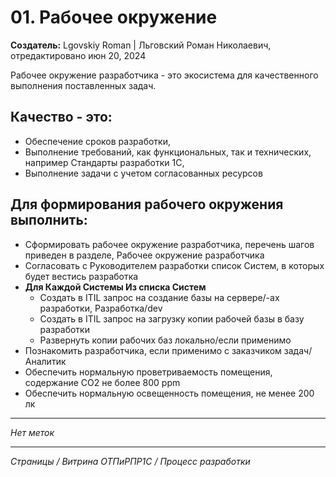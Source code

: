 # 01. Рабочее окружение

**Создатель:** Lgovskiy Roman | Льговский Роман Николаевич, отредактировано июн 20, 2024

Рабочее окружение разработчика - это экосистема для качественного выполнения поставленных задач.

## Качество - это:

- Обеспечение сроков разработки,
- Выполнение требований, как функциональных, так и технических, например Стандарты разработки 1С,
- Выполнение задачи с учетом согласованных ресурсов

## Для формирования рабочего окружения выполнить:

- Сформировать рабочее окружение разработчика, перечень шагов приведен в разделе, Рабочее окружение разработчика
- Согласовать с Руководителем разработки список Систем, в которых будет вестись разработка
- **Для Каждой Системы Из списка Систем**
  - Создать в ITIL запрос на создание базы на сервере/-ах разработки, Разработка/dev
  - Создать в ITIL запрос на загрузку копии рабочей базы в базу разработки
  - Развернуть копии рабочих баз локально/если применимо
- Познакомить разработчика, если применимо с заказчиком задач/Аналитик
- Обеспечить нормальную проветриваемость помещения, содержание CO2 не более 800 ppm
- Обеспечить нормальную освещенность помещения, не менее 200 лк

---

*Нет меток*

---

*Страницы / Витрина ОТПиРПР1С / Процесс разработки*